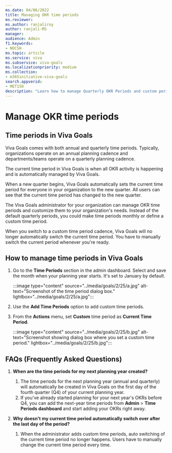 ```yaml
---
ms.date: 04/06/2022
title: Managing OKR time periods
ms.reviewer: 
ms.author: ranjaliroy
author: ranjali-MS
manager: 
audience: Admin
f1.keywords:
- NOCSH
ms.topic: article
ms.service: viva
ms.subservice: viva-goals
ms.localizationpriority: medium
ms.collection:  
- m365initiative-viva-goals  
search.appverid:
- MET150
description: "Learn how to manage Quarterly OKR Periods and custom periods (monthly...)"
---
```


# Manage OKR time periods

## Time periods in Viva Goals

Viva Goals comes with both annual and quarterly time periods. Typically, organizations operate on an annual planning cadence and departments/teams operate on a quarterly planning cadence.

The current time period in Viva Goals is when all OKR activity is happening and is automatically managed by Viva Goals.

When a new quarter begins, Viva Goals automatically sets the current time period for everyone in your organization to the new quarter. All users can see that the current time period has changed to the new quarter.

The Viva Goals administrator for your organization  can manage OKR time periods and customize them to your organization's needs. Instead of the default quarterly periods, you could make time periods monthly or define a custom time period. 

When you switch to a custom time period cadence, Viva Goals will no longer automatically switch the current time period. You have to manually switch the current period whenever you're ready.

## How to manage time periods in Viva Goals

1. Go to the **Time Periods** section in the admin dashboard. Select and save the month when your planning year starts. It's set to January by default.  
 
    :::image type="content" source="../media/goals/2/25/a.jpg" alt-text="Screenshot of the time period dialog box." lightbox="../media/goals/2/25/a.jpg":::
    
2. Use the **Add Time Periods** option to add custom time periods.

3. From the **Actions** menu, set **Custom** time period as **Current Time Period**.

    :::image type="content" source="../media/goals/2/25/b.jpg" alt-text="Screenshot showing dialog box where you set a custom time period." lightbox="../media/goals/2/25/b.jpg":::

## FAQs (Frequently Asked Questions)

1. **When are the time periods for my next planning year created?** 
    1. The time periods for the next planning year (annual and quarterly) will automatically be created in Viva Goals on the first day of the fourth quarter (Q4) of your current planning year.
    1. If you've already started planning for your next year's OKRs before Q4, you can add the next-year time periods from **Admin** > **Time Periods dashboard** and start adding your OKRs right away.

1. **Why doesn't my current time period automatically switch over after the last day of the period?**
    1. When the administrator adds custom time periods, auto switching of the current time period no longer happens. Users have to manually change the current time period every time.


